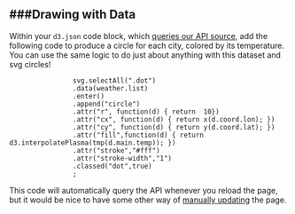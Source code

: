 ###Drawing with Data
---

Within your `d3.json` code block, which [queries our API source](query.md), add the following code to produce a circle for each city, colored by its temperature. You can use the same logic to do just about anything with this dataset and svg circles!

```
				svg.selectAll(".dot")
				.data(weather.list)
				.enter()
				.append("circle")
				.attr("r", function(d) { return  10})
				.attr("cx", function(d) { return x(d.coord.lon); })
				.attr("cy", function(d) { return y(d.coord.lat); })
				.attr("fill",function(d) { return d3.interpolatePlasma(tmp(d.main.temp)); })
				.attr("stroke","#fff")
				.attr("stroke-width","1")
				.classed("dot",true)
				;
 ```
 
This code will automatically query the API whenever you reload the page, but it would be nice to have some other way of [manually updating](button.md) the page.
